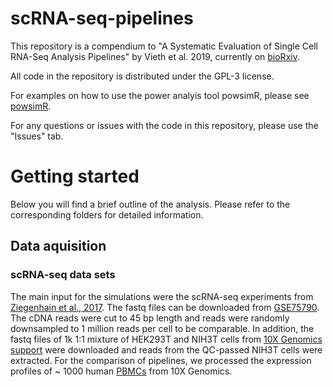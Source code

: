 # scRNA-seq-pipelines
This repository is a compendium to "A Systematic Evaluation of Single Cell RNA-Seq Analysis Pipelines" by Vieth et al. 2019, currently on [bioRxiv](https://www.biorxiv.org/content/10.1101/583013v1).

All code in the repository is distributed under the GPL-3 license.

For examples on how to use the power analyis tool powsimR, please see [powsimR](https://github.com/bvieth/powsimR).

For any questions or issues with the code in this repository, please use the "Issues" tab.

# Getting started

Below you will find a brief outline of the analysis. Please refer to the corresponding folders for detailed information.

## Data aquisition

### scRNA-seq data sets

The main input for the simulations were the scRNA-seq experiments from [Ziegenhain et al., 2017](https://www.sciencedirect.com/science/article/pii/S1097276517300497?via%3Dihub). The fastq files can be downloaded from [GSE75790](https://www.ncbi.nlm.nih.gov/geo/query/acc.cgi?acc=GSE75790). The cDNA reads were cut to 45 bp length and reads were randomly downsampled to 1 million reads per cell to be comparable. In addition, the fastq files of 1k 1:1 mixture of HEK293T and NIH3T cells from [10X Genomics support](https://support.10xgenomics.com/single-cell-gene-expression/datasets/3.0.2/1k_hgmm_v3) were downloaded and reads from the QC-passed NIH3T cells were extracted. 
For the comparison of pipelines, we processed the expression profiles of ~ 1000 human [PBMCs](https://support.10xgenomics.com/single-cell-gene-expression/datasets/3.0.0/pbmc_1k_v3) from 10X Genomics.
